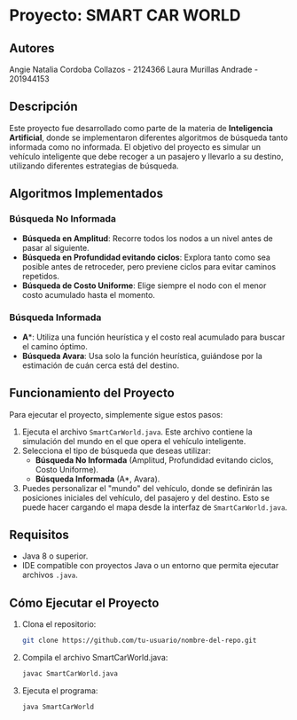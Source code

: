 # Proyecto: SMART CAR WORLD

## Autores
Angie Natalia Cordoba Collazos - 2124366
Laura Murillas Andrade - 201944153

## Descripción

Este proyecto fue desarrollado como parte de la materia de **Inteligencia Artificial**, donde se implementaron diferentes algoritmos de búsqueda tanto informada como no informada. El objetivo del proyecto es simular un vehículo inteligente que debe recoger a un pasajero y llevarlo a su destino, utilizando diferentes estrategias de búsqueda.

## Algoritmos Implementados

### Búsqueda No Informada
- **Búsqueda en Amplitud**: Recorre todos los nodos a un nivel antes de pasar al siguiente.
- **Búsqueda en Profundidad evitando ciclos**: Explora tanto como sea posible antes de retroceder, pero previene ciclos para evitar caminos repetidos.
- **Búsqueda de Costo Uniforme**: Elige siempre el nodo con el menor costo acumulado hasta el momento.

### Búsqueda Informada
- **A***: Utiliza una función heurística y el costo real acumulado para buscar el camino óptimo.
- **Búsqueda Avara**: Usa solo la función heurística, guiándose por la estimación de cuán cerca está del destino.

## Funcionamiento del Proyecto

Para ejecutar el proyecto, simplemente sigue estos pasos:

1. Ejecuta el archivo `SmartCarWorld.java`. Este archivo contiene la simulación del mundo en el que opera el vehículo inteligente.
2. Selecciona el tipo de búsqueda que deseas utilizar:
   - **Búsqueda No Informada** (Amplitud, Profundidad evitando ciclos, Costo Uniforme).
   - **Búsqueda Informada** (A*, Avara).
3. Puedes personalizar el "mundo" del vehículo, donde se definirán las posiciones iniciales del vehículo, del pasajero y del destino. Esto se puede hacer cargando el mapa desde la interfaz de `SmartCarWorld.java`.

## Requisitos

- Java 8 o superior.
- IDE compatible con proyectos Java o un entorno que permita ejecutar archivos `.java`.

## Cómo Ejecutar el Proyecto

1. Clona el repositorio:

   ```bash
   git clone https://github.com/tu-usuario/nombre-del-repo.git

2. Compila el archivo SmartCarWorld.java:
    
    ```bash
    javac SmartCarWorld.java

3. Ejecuta el programa:

    ```bash
    java SmartCarWorld

